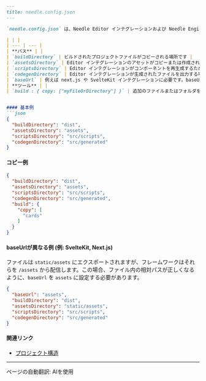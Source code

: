 ```markdown
---
title: needle.config.json
---

`needle.config.json` は、Needle Editor インテグレーションおよび Needle Engine ビルドパイプラインプラグインの設定を提供するために使用されます。

| | |
| --- | --- |
| **パス** | |
| `buildDirectory` | ビルドされたプロジェクトファイルがコピーされる場所です |
| `assetsDirectory` | Editor インテグレーションのアセットがコピーまたは作成される場所です（例：UnityまたはBlenderからエクスポートされた`.glb`ファイル） |
| `scriptsDirectory` | Editor インテグレーションがコンポーネントを再生成するためにコードの変更を監視するディレクトリです |
| `codegenDirectory` | Editor インテグレーションが生成されたファイルを出力する場所です。 |
| `baseUrl` | 例えば next.js や SvelteKit インテグレーションに必要です。baseUrlが設定されている場合、codegenおよびファイル内の相対パスは、assetsDirectoryではなくbaseUrlを使用します。これは、assetDirectoryがサーバーのURLと一致しない場合に便利です。<br/>例えば、ディスク上のパスが `"assetsDirectory": "public/assets"` であっても、フレームワークは `"baseUrl": "assets"` からファイルを配信する場合があります。 |
| **ツール** | |
| `build : { copy: ["myFileOrDirectory"] }` | 追加のファイルまたはフォルダを buildDirectory にコピーするための文字列パスの配列です。これらは絶対パスまたは相対パスのいずれかになります。 |


#### 基本例
```json
{
  "buildDirectory": "dist",
  "assetsDirectory": "assets",
  "scriptsDirectory": "src/scripts",
  "codegenDirectory": "src/generated"
}
```

#### コピー例
```json
{
  "buildDirectory": "dist",
  "assetsDirectory": "assets",
  "scriptsDirectory": "src/scripts",
  "codegenDirectory": "src/generated",
  "build": {
    "copy": [
      "cards"
    ]
  }
}
```

#### baseUrlが異なる例 (例: SvelteKit, Next.js)
ファイルは `static/assets` にエクスポートされますが、フレームワークはそれらを `/assets` から配信します。この場合、ファイル内の相対パスが正しくなるように、`baseUrl` を `assets` に設定する必要があります。

```json
{
  "baseUrl": "assets",
  "buildDirectory": "dist",
  "assetsDirectory": "static/assets",
  "scriptsDirectory": "src/scripts",
  "codegenDirectory": "src/generated"
}
```

#### 関連リンク
- [プロジェクト構造](../project-structure.md)

---
ページの自動翻訳: AIを使用
```